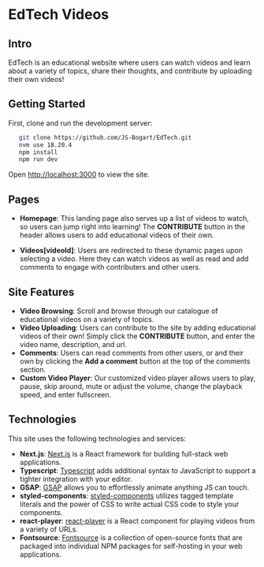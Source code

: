 # EdTech Videos

## Intro

EdTech is an educational website where users can watch videos and learn about a variety of topics, share their thoughts, and contribute by uploading their own videos!

## Getting Started

First, clone and run the development server:

```bash
   git clone https://github.com/JS-Bogart/EdTech.git
   nvm use 18.20.4
   npm install
   npm run dev
```

Open [http://localhost:3000](http://localhost:3000) to view the site.

## Pages

- **Homepage**: This landing page also serves up a list of videos to watch, so users can jump right into learning! The **CONTRIBUTE** button in the header allows users to add educational videos of their own.

- **Videos[videoId]**: Users are redirected to these dynamic pages upon selecting a video. Here they can watch videos as well as read and add comments to engage with contributers and other users.

## Site Features

- **Video Browsing**: Scroll and browse through our catalogue of educational videos on a variety of topics.
- **Video Uploading**: Users can contribute to the site by adding educational videos of their own! Simply click the **CONTRIBUTE** button, and enter the video name, description, and url.
- **Comments**: Users can read comments from other users, or and their own by clicking the **Add a comment** button at the top of the comments section.
- **Custom Video Player**: Our customized video player allows users to play, pause, skip around, mute or adjust the volume, change the playback speed, and enter fullscreen.

## Technologies

This site uses the following technologies and services:

- **Next.js**: [Next.js](https://nextjs.org/) is a React framework for building full-stack web applications.
- **Typescript**: [Typescript](https://www.typescriptlang.org/) adds additional syntax to JavaScript to support a tighter integration with your editor.
- **GSAP**: [GSAP](https://gsap.com/) allows you to effortlessly animate anything JS can touch.
- **styled-components**: [styled-components](https://styled-components.com/) utilizes tagged template literals and the power of CSS to write actual CSS code to style your components.
- **react-player**: [react-player](https://www.npmjs.com/package/react-player) is a React component for playing videos from a variety of URLs.
- **Fontsource**: [Fontsource](https://fontsource.org/) is a collection of open-source fonts that are packaged into individual NPM packages for self-hosting in your web applications.
